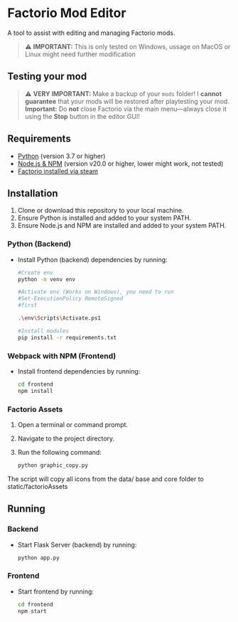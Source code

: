 # Factorio Mod Editor

A tool to assist with editing and managing Factorio mods.

> ⚠️ **IMPORTANT:** This is only tested on Windows, ussage on MacOS or Linux might need further modification

## Testing your mod

> ⚠️ **VERY IMPORTANT:** Make a backup of your `mods` folder! I **cannot guarantee** that your mods will be restored after playtesting your mod.  
> **Important:** Do **not** close Factorio via the main menu—always close it using the **Stop** button in the editor GUI!

## Requirements

- [Python](https://www.python.org/downloads/) (version 3.7 or higher)
- [Node.js & NPM](https://nodejs.org/) (version v20.0 or higher, lower might work, not tested)
- [Factorio installed via steam](https://store.steampowered.com/app/427520)

## Installation

1. Clone or download this repository to your local machine.
2. Ensure Python is installed and added to your system PATH.
3. Ensure Node.js and NPM are installed and added to your system PATH.

### Python (Backend)

- Install Python (backend) dependencies by running:
  
  ```bash
  #Create env
  python -m venv env

  #Activate env (Works on Windows), you need to run 
  #Set-ExecutionPolicy RemoteSigned
  #first
  
  .\env\Scripts\Activate.ps1

  #Install modules
  pip install -r requirements.txt
  ```

### Webpack with NPM (Frontend)

- Install frontend dependencies by running:
  
  ```bash
  cd frontend
  npm install
  ```

### Factorio Assets

1. Open a terminal or command prompt.
2. Navigate to the project directory.
3. Run the following command:

    ```bash
    python graphic_copy.py
    ```

The script will copy all icons from the data/ base and core folder to static/factorioAssets

## Running

### Backend

- Start Flask Server (backend) by running:
  
  ```bash
  python app.py
  ```

### Frontend

- Start frontend by running:
  
  ```bash
  cd frontend
  npm start
  ```
